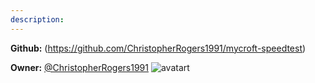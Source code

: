 ```yaml
---
description: 
---
```



**Github:** (https://github.com/ChristopherRogers1991/mycroft-speedtest)

**Owner:** [@ChristopherRogers1991](https://github.com/ChristopherRogers1991) ![avatart](https://avatars0.githubusercontent.com/u/8608191?v=4)

